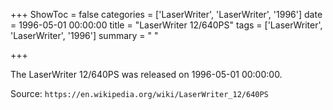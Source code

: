 +++
ShowToc = false
categories = ['LaserWriter', 'LaserWriter', '1996']
date = 1996-05-01 00:00:00
title = "LaserWriter 12/640PS"
tags = ['LaserWriter', 'LaserWriter', '1996']
summary = " "

+++

The LaserWriter 12/640PS was released on 1996-05-01 00:00:00.

Source: `https://en.wikipedia.org/wiki/LaserWriter_12/640PS`


